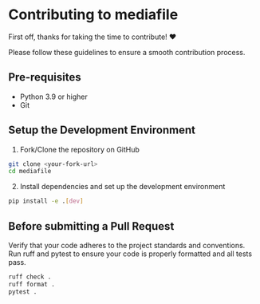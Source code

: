 # Contributing to mediafile


First off, thanks for taking the time to contribute! ❤️

Please follow these guidelines to ensure a smooth contribution process.

## Pre-requisites

- Python 3.9 or higher
- Git

## Setup the Development Environment

1. Fork/Clone the repository on GitHub
```bash
git clone <your-fork-url>
cd mediafile
```
2. Install dependencies and set up the development environment
```bash
pip install -e .[dev]
```

## Before submitting a Pull Request

Verify that your code adheres to the project standards and conventions. Run
ruff and pytest to ensure your code is properly formatted and all tests pass.

```bash
ruff check .
ruff format .
pytest .
```
